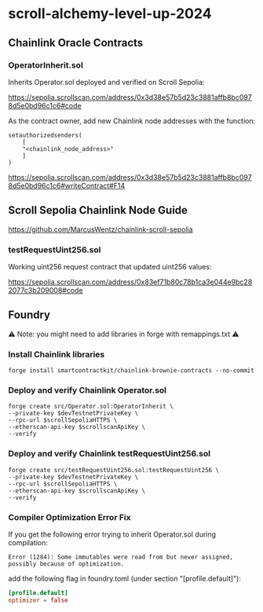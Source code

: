 # scroll-alchemy-level-up-2024

## Chainlink Oracle Contracts

### OperatorInherit.sol

Inherits Operator.sol deployed and verified on Scroll Sepolia:

https://sepolia.scrollscan.com/address/0x3d38e57b5d23c3881affb8bc0978d5e0bd96c1c6#code

As the contract owner, add new Chainlink node addresses with the function:

```solidity 
setauthorizedsenders(
    [
    "<chainlink_node_address>"
    ]
)
```

https://sepolia.scrollscan.com/address/0x3d38e57b5d23c3881affb8bc0978d5e0bd96c1c6#writeContract#F14

## Scroll Sepolia Chainlink Node Guide

https://github.com/MarcusWentz/chainlink-scroll-sepolia

### testRequestUint256.sol

Working uint256 request contract that updated uint256 values:

https://sepolia.scrollscan.com/address/0x83ef71b80c78b1ca3e044e9bc282077c3b209008#code

## Foundry 

:warning: Note: you might need to add libraries in forge with remappings.txt :warning:

### Install Chainlink libraries
```
forge install smartcontractkit/chainlink-brownie-contracts --no-commit
```
### Deploy and verify Chainlink Operator.sol
```
forge create src/Operator.sol:OperatorInherit \
--private-key $devTestnetPrivateKey \
--rpc-url $scrollSepoliaHTTPS \
--etherscan-api-key $scrollscanApiKey \
--verify 
```

### Deploy and verify Chainlink testRequestUint256.sol
```
forge create src/testRequestUint256.sol:testRequestUint256 \
--private-key $devTestnetPrivateKey \
--rpc-url $scrollSepoliaHTTPS \
--etherscan-api-key $scrollscanApiKey \
--verify 
```

### Compiler Optimization Error Fix

If you get the following error trying to inherit Operator.sol during compilation:
```shell
Error (1284): Some immutables were read from but never assigned, possibly because of optimization.
```
add the following flag in foundry.toml (under section "[profile.default]"):
```toml
[profile.default]
optimizer = false
```
